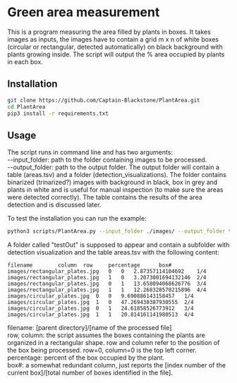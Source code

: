 # Green area measurement

This is a program measuring the area filled by plants in boxes. It takes images as inputs, the images have to contain a grid m x n of white boxes (circular or rectangular, detected automatically) on black background with plants growing inside. The script will output the % area occupied by plants in each box. 

## Installation


```bash
git clone https://github.com/Captain-Blackstone/PlantArea.git
cd PlantArea
pip3 install -r requirements.txt 
```

## Usage

The script runs in command line and has two arguments: <br />
--input_folder: path to the folder containing images to be processed. <br />
--output_folder: path to the output folder. The output folder will contain a table (areas.tsv) and a folder (detection_visualizations). The folder contains binarized (trinarized?) images with background in black, box in grey and plants in white and is useful for manual inspection (to make sure the areas were detected correctly). The table contains the results of the area detection and is discussed later.<br />

To test the installation you can run the example:
```bash
python3 scripts/PlantArea.py --input_folder ./images/ --output_folder testOut
```

A folder called "testOut" is supposed to appear and contain a subfolder with detection visualization and the table areas.tsv with the following content: 
```
filename        column  row     percentage      box#
images/rectangular_plates.jpg	0	0	2.87357114104692	1/4
images/rectangular_plates.jpg	1	0	3.2073001694132146	2/4
images/rectangular_plates.jpg	0	1	13.658094068626776	3/4
images/rectangular_plates.jpg	1	1	12.268328570215896	4/4
images/circular_plates.jpg	0	0	9.690886143158457	1/4
images/circular_plates.jpg	1	0	47.269430387930555	2/4
images/circular_plates.jpg	0	1	24.61858526773912	3/4
images/circular_plates.jpg	1	1	20.814161141980513	4/4
```
filename: [parent directory]/[name of the processed file] <br />
row, column: the script assumes the boxes containing the plants are organized in a rectangular shape. row and column refer to the position of the box being processed. row=0, column=0 is the top left corner. <br />
percentage: percent of the box occupied by the plant. <br />
box#: a somewhat redundant column, just reports the [index number of the current box]/[total number of boxes identified in the file]. <br />


